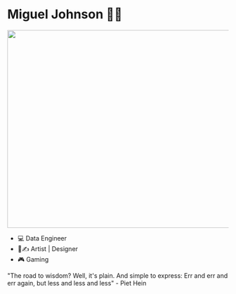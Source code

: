 # Miguel Johnson ✋🏽
<img src="https://thumbs.gfycat.com/WhoppingNeglectedAustraliancurlew-size_restricted.gif" width="700" height="450">

- 💻  Data Engineer
- 🎨✍ Artist | Designer
- 🎮 Gaming

"The road to wisdom? Well, it's plain. And simple to express: Err and err and err again, but less and less and less" - Piet Hein
